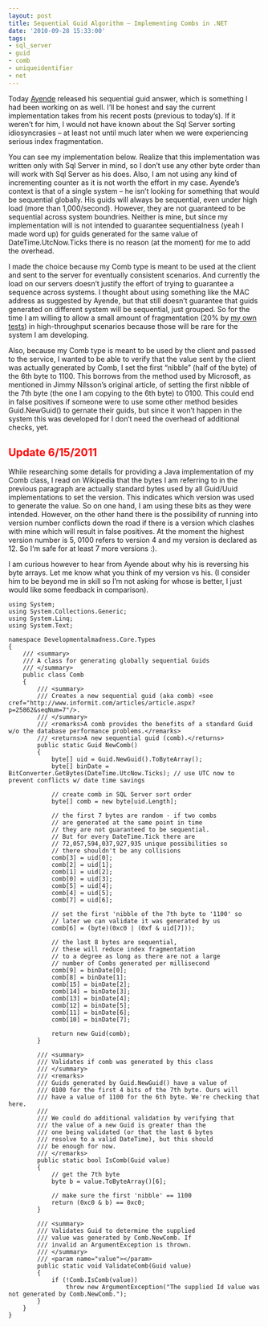 ```yaml
---
layout: post
title: Sequential Guid Algorithm – Implementing Combs in .NET
date: '2010-09-28 15:33:00'
tags:
- sql_server
- guid
- comb
- uniqueidentifier
- net
---
```


Today [Ayende](http://ayende.com/Blog/archive/2010/09/28/createsequetialuuid-ndash-answer.aspx) released his sequential guid answer, which is something I had been working on as well. I’ll be honest and say the current implementation takes from his recent posts (previous to today’s). If it weren’t for him, I would not have known about the Sql Server sorting idiosyncrasies – at least not until much later when we were experiencing serious index fragmentation.

You can see my implementation below. Realize that this implementation was written only with Sql Server in mind, so I don’t use any other byte order than will work with Sql Server as his does. Also, I am not using any kind of incrementing counter as it is not worth the effort in my case. Ayende’s context is that of a single system – he isn’t looking for something that would be sequential globally. His guids will always be sequential, even under high load (more than 1,000/second). However, they are not guaranteed to be sequential across system boundries. Neither is mine, but since my implementation will is not intended to guarantee sequentialness (yeah I made word up) for guids generated for the same value of DateTime.UtcNow.Ticks there is no reason (at the moment) for me to add the overhead.

I made the choice because my Comb type is meant to be used at the client and sent to the server for eventually consistent scenarios. And currently the load on our servers doesn’t justify the effort of trying to guarantee a sequence across systems. I thought about using something like the MAC address as suggested by Ayende, but that still doesn’t guarantee that guids generated on different system will be sequential, just grouped. So for the time I am willing to allow a small amount of fragmentation (20% by [my own tests](http://developmenttips.blogspot.com/2008/03/generate-sequential-guids-for-sql.html)) in high-throughput scenarios because those will be rare for the system I am developing.  

Also, because my Comb type is meant to be used by the client and passed to the service, I wanted to be able to verify that the value sent by the client was actually generated by Comb, I set the first “nibble” (half of the byte) of the 6th byte to 1100. This borrows from the method used by Microsoft, as mentioned in Jimmy Nilsson’s original article, of setting the first nibble of the 7th byte (the one I am copying to the 6th byte) to 0100. This could end in false positives if someone were to use some other method besides Guid.NewGuid() to gernate their guids, but since it won’t happen in the system this was developed for I don’t need the overhead of additional checks, yet.

<h2><font color="#ff0000"><strong>Update 6/15/2011</strong></font></h2>

While researching some details for providing a Java implementation of my Comb class, I read on Wikipedia that the bytes I am referring to in the previous paragraph are actually standard bytes used by all Guid/Uuid implementations to set the version. This indicates which version was used to generate the value. So on one hand, I am using these bits as they were intended. However, on the other hand there is the possibility of running into version number conflicts down the road if there is a version which clashes with mine which will result in false positives. At the moment the highest version number is 5, 0100 refers to version 4 and my version is declared as 12. So I‘m safe for at least 7 more versions :).

I am curious however to hear from Ayende about why his is reversing his byte arrays. Let me know what you think of my version vs his. (I consider him to be beyond me in skill so I’m not asking for whose is better, I just would like some feedback in comparison).

    using System;
    using System.Collections.Generic;
    using System.Linq;
    using System.Text;
     
    namespace Developmentalmadness.Core.Types
    {
        /// <summary>
        /// A class for generating globally sequential Guids
        /// </summary>
        public class Comb
        {
            /// <summary>
            /// Creates a new sequential guid (aka comb) <see cref="http://www.informit.com/articles/article.aspx?p=25862&seqNum=7"/>.
            /// </summary>
            /// <remarks>A comb provides the benefits of a standard Guid w/o the database performance problems.</remarks>
            /// <returns>A new sequential guid (comb).</returns>
            public static Guid NewComb()
            {
                byte[] uid = Guid.NewGuid().ToByteArray();
                byte[] binDate = BitConverter.GetBytes(DateTime.UtcNow.Ticks); // use UTC now to prevent conflicts w/ date time savings
     
                // create comb in SQL Server sort order
                byte[] comb = new byte[uid.Length];
     
                // the first 7 bytes are random - if two combs
                // are generated at the same point in time
                // they are not guaranteed to be sequential.
                // But for every DateTime.Tick there are
                // 72,057,594,037,927,935 unique possibilities so
                // there shouldn't be any collisions
                comb[3] = uid[0];
                comb[2] = uid[1];
                comb[1] = uid[2];
                comb[0] = uid[3];
                comb[5] = uid[4];
                comb[4] = uid[5];
                comb[7] = uid[6];
     
                // set the first 'nibble of the 7th byte to '1100' so 
                // later we can validate it was generated by us
                comb[6] = (byte)(0xc0 | (0xf & uid[7]));
     
                // the last 8 bytes are sequential,
                // these will reduce index fragmentation
                // to a degree as long as there are not a large
                // number of Combs generated per millisecond
                comb[9] = binDate[0];
                comb[8] = binDate[1];
                comb[15] = binDate[2];
                comb[14] = binDate[3];
                comb[13] = binDate[4];
                comb[12] = binDate[5];
                comb[11] = binDate[6];
                comb[10] = binDate[7];
     
                return new Guid(comb);
            }
     
            /// <summary>
            /// Validates if comb was generated by this class
            /// </summary>
            /// <remarks>
            /// Guids generated by Guid.NewGuid() have a value of 
            /// 0100 for the first 4 bits of the 7th byte. Ours will
            /// have a value of 1100 for the 6th byte. We're checking that here.
            /// 
            /// We could do additional validation by verifying that
            /// the value of a new Guid is greater than the
            /// one being validated (or that the last 6 bytes
            /// resolve to a valid DateTime), but this should
            /// be enough for now.
            /// </remarks>
            public static bool IsComb(Guid value)
            {
                // get the 7th byte
                byte b = value.ToByteArray()[6];
     
                // make sure the first 'nibble' == 1100
                return (0xc0 & b) == 0xc0;
            }
     
            /// <summary>
            /// Validates Guid to determine the supplied
            /// value was generated by Comb.NewComb. If
            /// invalid an ArgumentException is thrown.
            /// </summary>
            /// <param name="value"></param>
            public static void ValidateComb(Guid value)
            {
                if (!Comb.IsComb(value))
                    throw new ArgumentException("The supplied Id value was not generated by Comb.NewComb.");
            }
        }
    }
     
    

